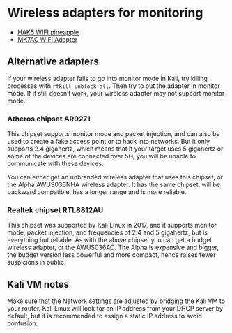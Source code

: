 # Wireless adapters for monitoring

* [HAK5 WIFI pineapple](https://shop.hak5.org/products/wifi-pineapple) 
* [MK7AC WiFi Adapter](https://shop.hak5.org/products/mk7ac-wifi-adapter)

## Alternative adapters

If your wireless adapter fails to go into monitor mode in Kali, try killing processes with `rfkill unblock all`. 
Then try to put the adapter in monitor mode. If it still doesn’t work, your wireless adapter may not support monitor 
mode.

### Atheros chipset AR9271

This chipset supports monitor mode and packet injection, and can also be used to create a fake access point or to hack 
into networks. But it only supports 2.4 gigahertz, which means that if your target uses 5 gigahertz or some of the 
devices are connected over 5G, you will be unable to communicate with these devices.

You can either get an unbranded wireless adapter that uses this chipset, or the Alpha AWUS036NHA wireless adapter. 
It has the same chipset, will be backward compatible, has a longer range and is more reliable.

### Realtek chipset RTL8812AU

This chipset was supported by Kali Linux in 2017, and it supports monitor mode, packet injection, and frequencies of 
2.4 and 5 gigahertz, but is everything but reliable. As with the above chipset you can get a budget wireless adapter, 
or the AWUS036AC. The Alpha is expensive and bigger, the budget version less powerful and more compact, hence raises 
fewer suspicions in public.

## Kali VM notes

Make sure that the Network settings are adjusted by bridging the Kali VM to your router. 
Kali Linux will look for an IP address from your DHCP server by default, but it is recommended
to assign a static IP address to avoid confusion.